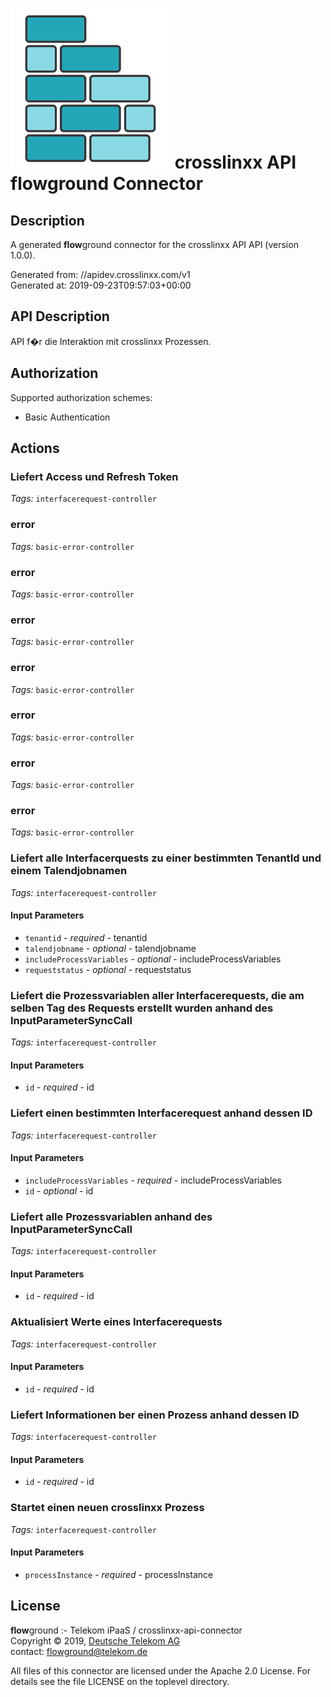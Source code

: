 # ![LOGO](logo.png) crosslinxx API **flow**ground Connector

## Description

A generated **flow**ground connector for the crosslinxx API API (version 1.0.0).

Generated from: //apidev.crosslinxx.com/v1<br/>
Generated at: 2019-09-23T09:57:03+00:00

## API Description

API f�r die Interaktion mit crosslinxx Prozessen.<br/>

## Authorization

Supported authorization schemes:
- Basic Authentication

## Actions

### Liefert Access und Refresh Token

*Tags:* `interfacerequest-controller`

### error

*Tags:* `basic-error-controller`

### error

*Tags:* `basic-error-controller`

### error

*Tags:* `basic-error-controller`

### error

*Tags:* `basic-error-controller`

### error

*Tags:* `basic-error-controller`

### error

*Tags:* `basic-error-controller`

### error

*Tags:* `basic-error-controller`

### Liefert alle Interfacerquests zu einer bestimmten TenantId und einem Talendjobnamen

*Tags:* `interfacerequest-controller`

#### Input Parameters
* `tenantid` - _required_ - tenantid<br/>
* `talendjobname` - _optional_ - talendjobname<br/>
* `includeProcessVariables` - _optional_ - includeProcessVariables<br/>
* `requeststatus` - _optional_ - requeststatus<br/>

### Liefert die Prozessvariablen aller Interfacerequests, die am selben Tag des Requests erstellt wurden anhand des InputParameterSyncCall

*Tags:* `interfacerequest-controller`

#### Input Parameters
* `id` - _required_ - id<br/>

### Liefert einen bestimmten Interfacerequest anhand dessen ID

*Tags:* `interfacerequest-controller`

#### Input Parameters
* `includeProcessVariables` - _required_ - includeProcessVariables<br/>
* `id` - _optional_ - id<br/>

### Liefert alle Prozessvariablen anhand des InputParameterSyncCall

*Tags:* `interfacerequest-controller`

#### Input Parameters
* `id` - _required_ - id<br/>

### Aktualisiert Werte eines Interfacerequests

*Tags:* `interfacerequest-controller`

#### Input Parameters
* `id` - _required_ - id<br/>

### Liefert Informationen ber einen Prozess anhand dessen ID

*Tags:* `interfacerequest-controller`

#### Input Parameters
* `id` - _required_ - id<br/>

### Startet einen neuen crosslinxx Prozess

*Tags:* `interfacerequest-controller`

#### Input Parameters
* `processInstance` - _required_ - processInstance<br/>

## License

**flow**ground :- Telekom iPaaS / crosslinxx-api-connector<br/>
Copyright © 2019, [Deutsche Telekom AG](https://www.telekom.de)<br/>
contact: flowground@telekom.de

All files of this connector are licensed under the Apache 2.0 License. For details
see the file LICENSE on the toplevel directory.
